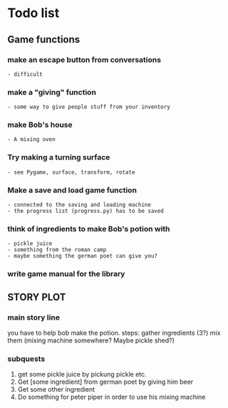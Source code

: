 
# Todo list

## Game functions
### make an escape button from conversations
	- difficult

### make a "giving" function
	- some way to give people stuff from your inventory

### make Bob's house
	- A mixing oven

### Try making a turning surface
	- see Pygame, surface, transform, rotate

### Make a save and load game function
	- connected to the saving and loading machine
	- the progress list (progress.py) has to be saved

### think of ingredients to make Bob's potion with
	- pickle juice
	- something from the roman camp
	- maybe something the german poet can give you?

### write game manual for the library


## STORY PLOT

### main story line

you have to help bob make the potion.
steps:	gather ingredients (3?)
		mix them (mixing machine somewhere? Maybe pickle shed?)
### subquests
1.	get some pickle juice
	by pickung pickle etc.
2.	Get [some ingredient] from german poet by giving him beer
3.	Get some other ingredient
4.	Do something for peter piper in order to use his mixing machine

	
